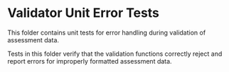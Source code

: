 # Validator Unit Error Tests

This folder contains unit tests for error handling during validation of assessment data.

Tests in this folder verify that the validation functions correctly reject and report errors for improperly formatted assessment data. 